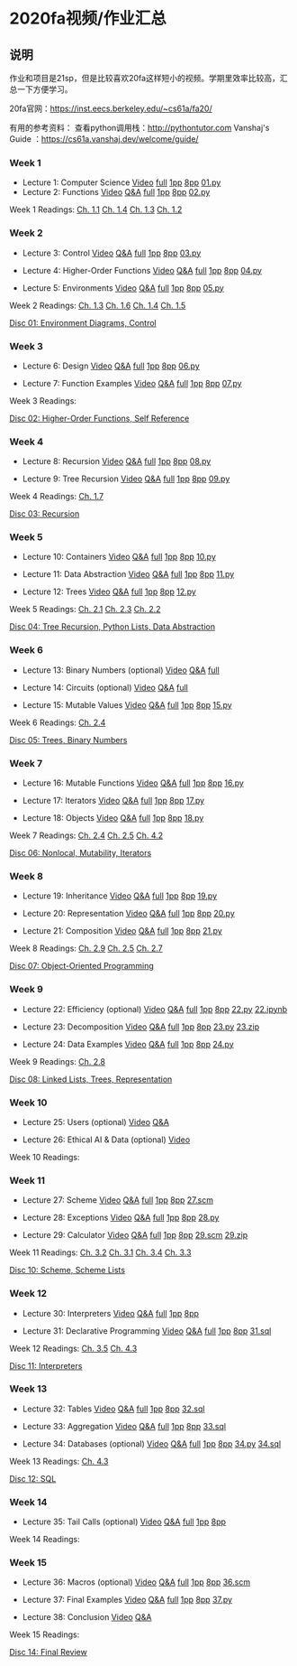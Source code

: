 # 2020fa视频/作业汇总

## 说明

作业和项目是21sp，但是比较喜欢20fa这样短小的视频。学期里效率比较高，汇总一下方便学习。

20fa官网：https://inst.eecs.berkeley.edu/~cs61a/fa20/

有用的参考资料：
查看python调用栈：http://pythontutor.com
Vanshaj's Guide ：https://cs61a.vanshaj.dev/welcome/guide/

### Week 1
- Lecture 1: Computer Science [Video](https://www.youtube.com/watch?v=CoHCUimLmdM) [full](https://inst.eecs.berkeley.edu/~cs61a/fa20/assets/slides/01-Computer_Science_full.pdf) [1pp](https://inst.eecs.berkeley.edu/~cs61a/fa20/assets/slides/01-Computer_Science_1pp.pdf) [8pp](https://inst.eecs.berkeley.edu/~cs61a/fa20/assets/slides/01-Computer_Science_8pp.pdf) [01.py](https://code.cs61a.org/fa20/01.py)
- Lecture 2: Functions [Video](https://www.youtube.com/watch?v=0kQKzc2yQQs&list=PL6BsET-8jgYUOR-QB-3KBQBgnQMGfGPb4) [Q&A](https://youtu.be/NGlzYXvDk5o) [full](https://inst.eecs.berkeley.edu/~cs61a/fa20/assets/slides/02-Functions_full.pdf) [1pp](https://inst.eecs.berkeley.edu/~cs61a/fa20/assets/slides/02-Functions_1pp.pdf) [8pp](https://inst.eecs.berkeley.edu/~cs61a/fa20/assets/slides/02-Functions_8pp.pdf) [02.py](https://code.cs61a.org/fa20/02.py)

Week 1 Readings: [Ch. 1.1](http://composingprograms.com/pages/11-getting-started.html) [Ch. 1.4](http://composingprograms.com/pages/14-designing-functions.html) [Ch. 1.3](http://composingprograms.com/pages/13-defining-new-functions.html) [Ch. 1.2](http://composingprograms.com/pages/12-elements-of-programming.html)

### Week 2

- Lecture 3: Control [Video](https://www.youtube.com/watch?v=T_nf9Uxai8w&list=PL6BsET-8jgYXytPK09lJ5y9iUqZ445lCX) [Q&A](https://youtu.be/8sZN8QcbdVI) [full](https://inst.eecs.berkeley.edu/~cs61a/fa20/assets/slides/03-Control_full.pdf) [1pp](https://inst.eecs.berkeley.edu/~cs61a/fa20/assets/slides/03-Control_1pp.pdf) [8pp](https://inst.eecs.berkeley.edu/~cs61a/fa20/assets/slides/03-Control_8pp.pdf) [03.py](https://code.cs61a.org/fa20/03.py)

- Lecture 4: Higher-Order Functions [Video](https://www.youtube.com/watch?v=SsznmbwosLQ&list=PL6BsET-8jgYXeefqDPnwLJ03jyw5-KKTT) [Q&A](https://youtu.be/ad5min4UhGM) [full](https://inst.eecs.berkeley.edu/~cs61a/fa20/assets/slides/04-Higher-Order_Functions_full.pdf) [1pp](https://inst.eecs.berkeley.edu/~cs61a/fa20/assets/slides/04-Higher-Order_Functions_1pp.pdf) [8pp](https://inst.eecs.berkeley.edu/~cs61a/fa20/assets/slides/04-Higher-Order_Functions_8pp.pdf) [04.py](https://code.cs61a.org/fa20/04.py)

- Lecture 5: Environments [Video](https://www.youtube.com/watch?v=iC6bdDVxeds&list=PL6BsET-8jgYXhzd5ou1faNsWVoWBRUY8q) [Q&A](https://youtu.be/IL6ojXo7naI) [full](https://inst.eecs.berkeley.edu/~cs61a/fa20/assets/slides/05-Environments_full.pdf) [1pp](https://inst.eecs.berkeley.edu/~cs61a/fa20/assets/slides/05-Environments_1pp.pdf) [8pp](https://inst.eecs.berkeley.edu/~cs61a/fa20/assets/slides/05-Environments_8pp.pdf) [05.py](https://code.cs61a.org/fa20/05.py)

Week 2 Readings: [Ch. 1.3](http://composingprograms.com/pages/13-defining-new-functions.html) [Ch. 1.6](http://composingprograms.com/pages/16-higher-order-functions.html) [Ch. 1.4](http://composingprograms.com/pages/14-designing-functions.html) [Ch. 1.5](http://composingprograms.com/pages/15-control.html)

[Disc 01: Environment Diagrams, Control](https://inst.eecs.berkeley.edu/~cs61a/fa20/disc/disc01.pdf)

### Week 3

- Lecture 6: Design [Video](https://www.youtube.com/watch?v=ft75AwYic-w&list=PL6BsET-8jgYUC2Gl9J9Jo_JNLXWl7RcSs) [Q&A](https://youtu.be/PuCn1oP2HmQ) [full](https://inst.eecs.berkeley.edu/~cs61a/fa20/assets/slides/06-Design_full.pdf) [1pp](https://inst.eecs.berkeley.edu/~cs61a/fa20/assets/slides/06-Design_1pp.pdf) [8pp](https://inst.eecs.berkeley.edu/~cs61a/fa20/assets/slides/06-Design_8pp.pdf) [06.py](https://code.cs61a.org/fa20/06.py)

- Lecture 7: Function Examples [Video](https://www.youtube.com/watch?v=lo4Xew_uyKQ&list=PL6BsET-8jgYXooA06k6_KVoKq3s5Bh23p) [Q&A](https://youtu.be/EekjzJCos1U) [full](https://inst.eecs.berkeley.edu/~cs61a/fa20/assets/slides/07-Function_Examples_full.pdf) [1pp](https://inst.eecs.berkeley.edu/~cs61a/fa20/assets/slides/07-Function_Examples_1pp.pdf) [8pp](https://inst.eecs.berkeley.edu/~cs61a/fa20/assets/slides/07-Function_Examples_8pp.pdf) [07.py](https://code.cs61a.org/fa20/07.py)

Week 3 Readings:

[Disc 02: Higher-Order Functions, Self Reference](https://inst.eecs.berkeley.edu/~cs61a/fa20/disc/disc02.pdf)

### Week 4

- Lecture 8: Recursion [Video](https://www.youtube.com/watch?v=Om_uZXRgOak&list=PL6BsET-8jgYVWfjkAMzMdoEy_j47rfrVd) [Q&A](https://youtu.be/9Gh2-siy-iU) [full](https://inst.eecs.berkeley.edu/~cs61a/fa20/assets/slides/08-Recursion_full.pdf) [1pp](https://inst.eecs.berkeley.edu/~cs61a/fa20/assets/slides/08-Recursion_1pp.pdf) [8pp](https://inst.eecs.berkeley.edu/~cs61a/fa20/assets/slides/08-Recursion_8pp.pdf) [08.py](https://code.cs61a.org/fa20/08.py)

- Lecture 9: Tree Recursion [Video](https://www.youtube.com/watch?v=VRFqir6dTrg&list=PL6BsET-8jgYU1eWkdF45L1Pce1d4DxJcR) [Q&A](https://youtu.be/WY6ExkOu_uI) [full](https://inst.eecs.berkeley.edu/~cs61a/fa20/assets/slides/09-Tree_Recursion_full.pdf) [1pp](https://inst.eecs.berkeley.edu/~cs61a/fa20/assets/slides/09-Tree_Recursion_1pp.pdf) [8pp](https://inst.eecs.berkeley.edu/~cs61a/fa20/assets/slides/09-Tree_Recursion_8pp.pdf) [09.py](https://code.cs61a.org/fa20/09.py)

Week 4 Readings: [Ch. 1.7](http://composingprograms.com/pages/17-recursive-functions.html)

[Disc 03: Recursion](https://inst.eecs.berkeley.edu/~cs61a/fa20/disc/disc03.pdf)

### Week 5

- Lecture 10: Containers [Video](https://www.youtube.com/watch?v=gXw6_D_B7xQ&list=PL6BsET-8jgYUaHO4eXAJD2v53HYAdFNk-) [Q&A](https://youtu.be/DB3VIJP3_3k) [full](https://inst.eecs.berkeley.edu/~cs61a/fa20/assets/slides/10-Containers_full.pdf) [1pp](https://inst.eecs.berkeley.edu/~cs61a/fa20/assets/slides/10-Containers_1pp.pdf) [8pp](https://inst.eecs.berkeley.edu/~cs61a/fa20/assets/slides/10-Containers_8pp.pdf) [10.py](https://code.cs61a.org/fa20/10.py)

- Lecture 11: Data Abstraction [Video](https://www.youtube.com/watch?v=DarG5Ff9d0k&list=PL6BsET-8jgYUYq2VR6hWSGLw2RvCWwPiD) [Q&A](https://youtu.be/uaP-1tvayWI) [full](https://inst.eecs.berkeley.edu/~cs61a/fa20/assets/slides/11-Data_Abstraction_full.pdf) [1pp](https://inst.eecs.berkeley.edu/~cs61a/fa20/assets/slides/11-Data_Abstraction_1pp.pdf) [8pp](https://inst.eecs.berkeley.edu/~cs61a/fa20/assets/slides/11-Data_Abstraction_8pp.pdf) [11.py](https://code.cs61a.org/fa20/11.py)

- Lecture 12: Trees [Video](https://www.youtube.com/watch?v=4QtFOwTIAgI&list=PL6BsET-8jgYWjZJMtCKJCdEBGUg2wZEgd) [Q&A](https://youtu.be/WwHQS2_VH2Y) [full](https://inst.eecs.berkeley.edu/~cs61a/fa20/assets/slides/12-Trees_full.pdf) [1pp](https://inst.eecs.berkeley.edu/~cs61a/fa20/assets/slides/12-Trees_1pp.pdf) [8pp](https://inst.eecs.berkeley.edu/~cs61a/fa20/assets/slides/12-Trees_8pp.pdf) [12.py](https://code.cs61a.org/fa20/12.py)

Week 5 Readings: [Ch. 2.1](http://composingprograms.com/pages/21-introduction.html) [Ch. 2.3](http://composingprograms.com/pages/23-sequences.html) [Ch. 2.2](http://composingprograms.com/pages/22-data-abstraction.html)

[Disc 04: Tree Recursion, Python Lists, Data Abstraction](https://inst.eecs.berkeley.edu/~cs61a/fa20/disc/disc04.pdf)

### Week 6

- Lecture 13: Binary Numbers (optional) [Video](https://www.youtube.com/watch?v=-1aQWQq1Eeg&list=PL6BsET-8jgYWmz2mUj8-p2kMnWZccTHcA) [Q&A](https://youtu.be/Qt84LbvdEAc) [full](https://inst.eecs.berkeley.edu/~cs61a/fa20/assets/slides/13-Binary_Numbers_full.pdf)

- Lecture 14: Circuits (optional) [Video](https://www.youtube.com/watch?v=6g5aGILDH1k&list=PL6BsET-8jgYVYo5aO-aILl_unTQIPg0fn) [Q&A](https://youtu.be/O9HQA0P5M30) [full](https://inst.eecs.berkeley.edu/~cs61a/fa20/assets/slides/14-Circuits_full.pdf)

- Lecture 15: Mutable Values [Video](https://www.youtube.com/watch?v=3tNpezAAgx0&list=PL6BsET-8jgYVDEchBIdQeqrUhlN2MZE6F) [Q&A](https://youtu.be/ts2kCZGAcoI) [full](https://inst.eecs.berkeley.edu/~cs61a/fa20/assets/slides/15-Mutable_Values_full.pdf) [1pp](https://inst.eecs.berkeley.edu/~cs61a/fa20/assets/slides/15-Mutable_Values_1pp.pdf) [8pp](https://inst.eecs.berkeley.edu/~cs61a/fa20/assets/slides/15-Mutable_Values_8pp.pdf) [15.py](https://code.cs61a.org/fa20/15.py)

Week 6 Readings: [Ch. 2.4](http://composingprograms.com/pages/24-mutable-data.html)

[Disc 05: Trees, Binary Numbers](https://inst.eecs.berkeley.edu/~cs61a/fa20/disc/disc05.pdf)

### Week 7

- Lecture 16: Mutable Functions [Video](https://www.youtube.com/watch?v=F8Y5gtypDLI&list=PL6BsET-8jgYV8OB50APxdaDQgfhVC8rWi) [Q&A](https://youtu.be/pk_JYP44Ymg) [full](https://inst.eecs.berkeley.edu/~cs61a/fa20/assets/slides/16-Mutable_Functions_full.pdf) [1pp](https://inst.eecs.berkeley.edu/~cs61a/fa20/assets/slides/16-Mutable_Functions_1pp.pdf) [8pp](https://inst.eecs.berkeley.edu/~cs61a/fa20/assets/slides/16-Mutable_Functions_8pp.pdf) [16.py](https://code.cs61a.org/fa20/16.py)

- Lecture 17: Iterators [Video](https://www.youtube.com/watch?v=6eAdfOiLDPo&list=PL6BsET-8jgYXMKOdcoi0Hy_Gn4fuY_XzL) [Q&A](https://youtu.be/80JznV82Fbg) [full](https://inst.eecs.berkeley.edu/~cs61a/fa20/assets/slides/17-Iterators_full.pdf) [1pp](https://inst.eecs.berkeley.edu/~cs61a/fa20/assets/slides/17-Iterators_1pp.pdf) [8pp](https://inst.eecs.berkeley.edu/~cs61a/fa20/assets/slides/17-Iterators_8pp.pdf) [17.py](https://code.cs61a.org/fa20/17.py)

- Lecture 18: Objects [Video](https://www.youtube.com/watch?v=C0PdvCpKW4Q&list=PL6BsET-8jgYXDUFNGMSL2MFPpjJfpmvWJ) [Q&A](https://youtu.be/ggcP16vtq4g) [full](https://inst.eecs.berkeley.edu/~cs61a/fa20/assets/slides/18-Objects_full.pdf) [1pp](https://inst.eecs.berkeley.edu/~cs61a/fa20/assets/slides/18-Objects_1pp.pdf) [8pp](https://inst.eecs.berkeley.edu/~cs61a/fa20/assets/slides/18-Objects_8pp.pdf) [18.py](https://code.cs61a.org/fa20/18.py)

Week 7 Readings: [Ch. 2.4](http://composingprograms.com/pages/24-mutable-data.html) [Ch. 2.5](http://composingprograms.com/pages/25-object-oriented-programming.html) [Ch. 4.2](http://composingprograms.com/pages/42-implicit-sequences.html)

[Disc 06: Nonlocal, Mutability, Iterators](https://inst.eecs.berkeley.edu/~cs61a/fa20/disc/disc06.pdf)

### Week 8

- Lecture 19: Inheritance [Video](https://www.youtube.com/watch?v=m9wC1N9PtSw&list=PL6BsET-8jgYXpV7vl4Pvo25wh0FKRlecx) [Q&A](https://youtu.be/xNeItvhnGag) [full](https://inst.eecs.berkeley.edu/~cs61a/fa20/assets/slides/19-Inheritance_full.pdf) [1pp](https://inst.eecs.berkeley.edu/~cs61a/fa20/assets/slides/19-Inheritance_1pp.pdf) [8pp](https://inst.eecs.berkeley.edu/~cs61a/fa20/assets/slides/19-Inheritance_8pp.pdf) [19.py](https://code.cs61a.org/fa20/19.py)

- Lecture 20: Representation [Video](https://www.youtube.com/watch?v=c8Zd44ongJs&list=PL6BsET-8jgYVDQ8Hwjl2jnxhOiLB7434j) [Q&A](https://youtu.be/A_ZqNDuDW2A) [full](https://inst.eecs.berkeley.edu/~cs61a/fa20/assets/slides/20-Representation_full.pdf) [1pp](https://inst.eecs.berkeley.edu/~cs61a/fa20/assets/slides/20-Representation_1pp.pdf) [8pp](https://inst.eecs.berkeley.edu/~cs61a/fa20/assets/slides/20-Representation_8pp.pdf) [20.py](https://code.cs61a.org/fa20/20.py)

- Lecture 21: Composition [Video](https://www.youtube.com/watch?v=aotr6wIGMig&list=PL6BsET-8jgYWRdk5tJgOMfZZ-gyt5FaBn) [Q&A](https://youtu.be/X6pi6EOBEis) [full](https://inst.eecs.berkeley.edu/~cs61a/fa20/assets/slides/21-Composition_full.pdf) [1pp](https://inst.eecs.berkeley.edu/~cs61a/fa20/assets/slides/21-Composition_1pp.pdf) [8pp](https://inst.eecs.berkeley.edu/~cs61a/fa20/assets/slides/21-Composition_8pp.pdf) [21.py](https://code.cs61a.org/fa20/21.py)

Week 8 Readings: [Ch. 2.9](http://composingprograms.com/pages/29-recursive-objects.html) [Ch. 2.5](http://composingprograms.com/pages/25-object-oriented-programming.html) [Ch. 2.7](http://composingprograms.com/pages/27-object-abstraction.html)

[Disc 07: Object-Oriented Programming](https://inst.eecs.berkeley.edu/~cs61a/fa20/disc/disc07.pdf)

### Week 9

- Lecture 22: Efficiency (optional) [Video](https://www.youtube.com/watch?v=r8bqt-LbFmY&list=PL6BsET-8jgYXfOhsm5yEaOlblrdUVWyiY) [Q&A](https://youtu.be/D01cSWI3w7s) [full](https://inst.eecs.berkeley.edu/~cs61a/fa20/assets/slides/22-Efficiency_full.pdf) [1pp](https://inst.eecs.berkeley.edu/~cs61a/fa20/assets/slides/22-Efficiency_1pp.pdf) [8pp](https://inst.eecs.berkeley.edu/~cs61a/fa20/assets/slides/22-Efficiency_8pp.pdf) [22.py](https://code.cs61a.org/fa20/22.py) [22.ipynb](https://inst.eecs.berkeley.edu/~cs61a/fa20/assets/slides/22.ipynb)

- Lecture 23: Decomposition [Video](https://www.youtube.com/watch?v=Pbatc0UscW8&list=PL6BsET-8jgYWvbLg2W4r5nxefwdt2aZxW) [Q&A](https://youtu.be/DgXwpXaSM84) [full](https://inst.eecs.berkeley.edu/~cs61a/fa20/assets/slides/23-Decomposition_full.pdf) [1pp](https://inst.eecs.berkeley.edu/~cs61a/fa20/assets/slides/23-Decomposition_1pp.pdf) [8pp](https://inst.eecs.berkeley.edu/~cs61a/fa20/assets/slides/23-Decomposition_8pp.pdf) [23.py](https://code.cs61a.org/fa20/23.py) [23.zip](https://inst.eecs.berkeley.edu/~cs61a/fa20/assets/slides/23.zip)

- Lecture 24: Data Examples [Video](https://www.youtube.com/watch?v=IeOt2mUiZP0&list=PL6BsET-8jgYX5-eqhGfbJcUwfjfU9HwT4) [Q&A](https://youtu.be/zLypuhjVk4I) [full](https://inst.eecs.berkeley.edu/~cs61a/fa20/assets/slides/24-Data_Examples_full.pdf) [1pp](https://inst.eecs.berkeley.edu/~cs61a/fa20/assets/slides/24-Data_Examples_1pp.pdf) [8pp](https://inst.eecs.berkeley.edu/~cs61a/fa20/assets/slides/24-Data_Examples_8pp.pdf) [24.py](https://code.cs61a.org/fa20/24.py)

Week 9 Readings: [Ch. 2.8](http://composingprograms.com/pages/28-efficiency.html)

[Disc 08: Linked Lists, Trees, Representation](https://inst.eecs.berkeley.edu/~cs61a/fa20/disc/disc08.pdf)

### Week 10

- Lecture 25: Users (optional) [Video](https://www.youtube.com/watch?v=MtuJxp56a5I&list=PL6BsET-8jgYW40ykgdvRbzFuNHyK7a_G2) [Q&A](https://youtu.be/T8e9V3xIcPw)

- Lecture 26: Ethical AI & Data (optional) [Video](https://www.youtube.com/watch?v=6F04tADaeMs&list=PL6BsET-8jgYV2CEjAGz5Fbu68cmMxWDqb)

Week 10 Readings:

### Week 11

- Lecture 27: Scheme [Video](https://www.youtube.com/watch?v=A7Wn9t1n7Ac&list=PL6BsET-8jgYVCGgD66S_hhxI-Ttvin_Cw) [Q&A](https://youtu.be/DxabRd8wwik) [full](https://inst.eecs.berkeley.edu/~cs61a/fa20/assets/slides/27-Scheme_full.pdf) [1pp](https://inst.eecs.berkeley.edu/~cs61a/fa20/assets/slides/27-Scheme_1pp.pdf) [8pp](https://inst.eecs.berkeley.edu/~cs61a/fa20/assets/slides/27-Scheme_8pp.pdf) [27.scm](https://code.cs61a.org/fa20/27.scm)

- Lecture 28: Exceptions [Video](https://www.youtube.com/watch?v=upKXumZeFbk&list=PL6BsET-8jgYVfK7jntOqIujqC5ybpRgaR) [Q&A](https://youtu.be/qOJm2UDhwDI) [full](https://inst.eecs.berkeley.edu/~cs61a/fa20/assets/slides/28-Exceptions_full.pdf) [1pp](https://inst.eecs.berkeley.edu/~cs61a/fa20/assets/slides/28-Exceptions_1pp.pdf) [8pp](https://inst.eecs.berkeley.edu/~cs61a/fa20/assets/slides/28-Exceptions_8pp.pdf) [28.py](https://code.cs61a.org/fa20/28.py)

- Lecture 29: Calculator [Video](https://www.youtube.com/watch?v=930hFYO2nvU&list=PL6BsET-8jgYVJS4HxXjMZDzJyzn4Mujjl) [Q&A](https://youtu.be/b8Yj9dee5Pk) [full](https://inst.eecs.berkeley.edu/~cs61a/fa20/assets/slides/29-Calculator_full.pdf) [1pp](https://inst.eecs.berkeley.edu/~cs61a/fa20/assets/slides/29-Calculator_1pp.pdf) [8pp](https://inst.eecs.berkeley.edu/~cs61a/fa20/assets/slides/29-Calculator_8pp.pdf) [29.scm](https://code.cs61a.org/fa20/29.scm) [29.zip](https://inst.eecs.berkeley.edu/~cs61a/fa20/assets/slides/29.zip)

Week 11 Readings: [Ch. 3.2](http://composingprograms.com/pages/32-functional-programming.html) [Ch. 3.1](http://composingprograms.com/pages/31-introduction.html) [Ch. 3.4](http://composingprograms.com/pages/34-interpreters-for-languages-with-combination.html) [Ch. 3.3](http://composingprograms.com/pages/33-exceptions.html)

[Disc 10: Scheme, Scheme Lists](https://inst.eecs.berkeley.edu/~cs61a/fa20/disc/disc10.pdf)

### Week 12

- Lecture 30: Interpreters [Video](https://www.youtube.com/watch?v=iLprw73OXzI&list=PL6BsET-8jgYXqdqkfT6lcSuek6H4FB31V) [Q&A](https://youtu.be/EQLXnDm7Sqk) [full](https://inst.eecs.berkeley.edu/~cs61a/fa20/assets/slides/30-Interpreters_full.pdf) [1pp](https://inst.eecs.berkeley.edu/~cs61a/fa20/assets/slides/30-Interpreters_1pp.pdf) [8pp](https://inst.eecs.berkeley.edu/~cs61a/fa20/assets/slides/30-Interpreters_8pp.pdf)

- Lecture 31: Declarative Programming [Video](https://www.youtube.com/watch?v=1Jwijc4NWPk&list=PL6BsET-8jgYV1go5VltBq7T33P88UT34w) [Q&A](https://youtu.be/XaadlwEWWKk) [full](https://inst.eecs.berkeley.edu/~cs61a/fa20/assets/slides/31-Declarative_Programming_full.pdf) [1pp](https://inst.eecs.berkeley.edu/~cs61a/fa20/assets/slides/31-Declarative_Programming_1pp.pdf) [8pp](https://inst.eecs.berkeley.edu/~cs61a/fa20/assets/slides/31-Declarative_Programming_8pp.pdf) [31.sql](https://code.cs61a.org/fa20/31.sql)

Week 12 Readings: [Ch. 3.5](http://composingprograms.com/pages/35-interpreters-for-languages-with-abstraction.html) [Ch. 4.3](http://composingprograms.com/pages/43-declarative-programming.html)

[Disc 11: Interpreters](https://inst.eecs.berkeley.edu/~cs61a/fa20/disc/disc11.pdf)

### Week 13

- Lecture 32: Tables [Video](https://www.youtube.com/watch?v=Cge92j6rZ8c&list=PL6BsET-8jgYVkS87uJih8HDUO0Rfp4GxE) [Q&A](https://youtu.be/8HX5rVJEaRA) [full](https://inst.eecs.berkeley.edu/~cs61a/fa20/assets/slides/32-Tables_full.pdf) [1pp](https://inst.eecs.berkeley.edu/~cs61a/fa20/assets/slides/32-Tables_1pp.pdf) [8pp](https://inst.eecs.berkeley.edu/~cs61a/fa20/assets/slides/32-Tables_8pp.pdf) [32.sql](https://code.cs61a.org/fa20/32.sql)

- Lecture 33: Aggregation [Video](https://www.youtube.com/watch?v=f5NcrC6QYRg&list=PL6BsET-8jgYUew3n1qExtkMa6TOO9jnyU) [Q&A](https://youtu.be/nzo3kexhz7U) [full](https://inst.eecs.berkeley.edu/~cs61a/fa20/assets/slides/33-Aggregation_full.pdf) [1pp](https://inst.eecs.berkeley.edu/~cs61a/fa20/assets/slides/33-Aggregation_1pp.pdf) [8pp](https://inst.eecs.berkeley.edu/~cs61a/fa20/assets/slides/33-Aggregation_8pp.pdf) [33.sql](https://code.cs61a.org/fa20/33.sql)

- Lecture 34: Databases (optional) [Video](https://www.youtube.com/watch?v=76-8x5qPOiw&list=PL6BsET-8jgYVLL9WmC2yD9vE2NOLE4lNL) [Q&A](https://youtu.be/OTpCw5zo344) [full](https://inst.eecs.berkeley.edu/~cs61a/fa20/assets/slides/34-Databases_full.pdf) [1pp](https://inst.eecs.berkeley.edu/~cs61a/fa20/assets/slides/34-Databases_1pp.pdf) [8pp](https://inst.eecs.berkeley.edu/~cs61a/fa20/assets/slides/34-Databases_8pp.pdf) [34.py](https://code.cs61a.org/fa20/34.py) [34.sql](https://code.cs61a.org/fa20/34.sql)

Week 13 Readings: [Ch. 4.3](http://composingprograms.com/pages/43-declarative-programming.html)

[Disc 12: SQL](https://inst.eecs.berkeley.edu/~cs61a/fa20/disc/disc12.pdf)

### Week 14

- Lecture 35: Tail Calls (optional) [Video](https://www.youtube.com/watch?v=X6MEo3YY33E&list=PL6BsET-8jgYXdYh7kYQ-4HkO_EF_BItoz) [Q&A](https://youtu.be/iafrf4jIYng) [full](https://inst.eecs.berkeley.edu/~cs61a/fa20/assets/slides/35-Tail_Calls_full.pdf) [1pp](https://inst.eecs.berkeley.edu/~cs61a/fa20/assets/slides/35-Tail_Calls_1pp.pdf) [8pp](https://inst.eecs.berkeley.edu/~cs61a/fa20/assets/slides/35-Tail_Calls_8pp.pdf)

Week 14 Readings:

### Week 15

- Lecture 36: Macros (optional) [Video](https://www.youtube.com/watch?v=SKWifj-CAI4&list=PL6BsET-8jgYVWv0buvricvbgwSZOlDUCl) [Q&A](https://youtu.be/jcXNXcmDbFc) [full](https://inst.eecs.berkeley.edu/~cs61a/fa20/assets/slides/36-Macros_full.pdf) [1pp](https://inst.eecs.berkeley.edu/~cs61a/fa20/assets/slides/36-Macros_1pp.pdf) [8pp](https://inst.eecs.berkeley.edu/~cs61a/fa20/assets/slides/36-Macros_8pp.pdf) [36.scm](https://code.cs61a.org/fa20/36.scm)

- Lecture 37: Final Examples [Video](https://www.youtube.com/watch?v=t2Xt1Qs1ka8&list=PL6BsET-8jgYVQm4_mxRk5m1stI2awF6GR) [Q&A](https://youtu.be/Z96gJyNMvhc) [full](https://inst.eecs.berkeley.edu/~cs61a/fa20/assets/slides/37-Final_Examples_full.pdf) [1pp](https://inst.eecs.berkeley.edu/~cs61a/fa20/assets/slides/37-Final_Examples_1pp.pdf) [8pp](https://inst.eecs.berkeley.edu/~cs61a/fa20/assets/slides/37-Final_Examples_8pp.pdf) [37.py](https://code.cs61a.org/fa20/37.py)

- Lecture 38: Conclusion [Video](https://www.youtube.com/watch?v=jbf1B5ZDQr8&list=PL6BsET-8jgYWp6bKvmxdZhV1Z8eif6in6) [Q&A](https://youtu.be/HH8J4FGM0Mk)

Week 15 Readings:

[Disc 14: Final Review](https://inst.eecs.berkeley.edu/~cs61a/fa20/disc/disc14.pdf)
